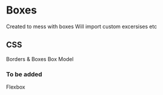 # Boxes


Created to mess with boxes
Will import custom excersises etc

## CSS
Borders & Boxes
Box Model

### To be added
Flexbox
 

